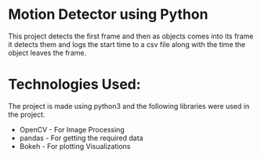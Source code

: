 # Motion Detector using Python
This project detects the first frame and then as objects comes into its frame it detects them and logs the start time to a csv file along with the time the object leaves the frame.

# Technologies Used:
The project is made using python3 and the following libraries were used in the project.
* OpenCV     - For Image Processing
* pandas     - For getting the required data
* Bokeh      - For plotting Visualizations

